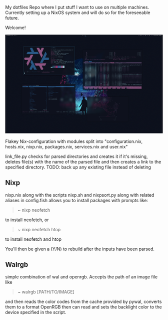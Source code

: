 My dotfiles Repo where I put stuff I want to use on multiple machines.
Currently setting up a NixOS system and will do so for the foreseeable future.

Welcome!

![Screenshot](https://github.com/borttappat/dotfiles/blob/main/2023-07-23_18-08.png)

Flakey Nix-configuration with modules split into "configuration.nix, hosts.nix, nixp.nix, packages.nix, services.nix and user.nix"

link_file.py checks for parsed directories and creates it if it's missing, deletes file(s) with the name of the parsed file and then creates a link to the specified directory. 
TODO: back up any existing file instead of deleting


## Nixp
nixp.nix along with the scripts nixp.sh and nixpsort.py along with related aliases in config.fish allows you to install packages with prompts like:

> ~ nixp neofetch

to install neofetch, or

> ~ nixp neofetch htop

to install neofetch and htop

You'll then be given a (Y/N) to rebuild after the inputs have been parsed.


## Walrgb
simple combination of wal and openrgb. Accepts the path of an image file like 

> ~ walrgb  [PATH/TO/IMAGE] 

and then reads the color codes from the cache provided by pywal, converts them to a format OpenRGB then can read and sets the backlight color to the device specified in the script.


